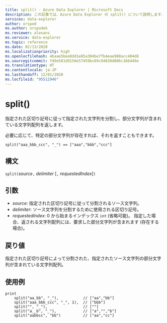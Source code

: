 ```yaml
---
title: split() - Azure Data Explorer | Microsoft Docs
description: この記事では、Azure Data Explorer の split() について説明します。
services: data-explorer
author: orspod
ms.author: orspodek
ms.reviewer: alexans
ms.service: data-explorer
ms.topic: reference
ms.date: 02/13/2020
ms.localizationpriority: high
ms.openlocfilehash: 4baae5bee8dd1e85a304be7fb4eae988acc404d8
ms.sourcegitcommit: f49e581d9156e57459bc69c94838d886c166449e
ms.translationtype: HT
ms.contentlocale: ja-JP
ms.lasthandoff: 12/01/2020
ms.locfileid: "95512946"
---
```

# <a name="split"></a>split()

指定された区切り記号に従って指定された文字列を分割し、部分文字列が含まれている文字列配列を返します。

必要に応じて、特定の部分文字列が存在すれば、それを返すこともできます。

```kusto
split("aaa_bbb_ccc", "_") == ["aaa","bbb","ccc"]
```

## <a name="syntax"></a>構文

`split(`*source*`,` *delimiter* [`,` *requestedIndex*]`)`

## <a name="arguments"></a>引数

* *source*: 指定された区切り記号に従って分割されるソース文字列。
* *delimiter*: ソース文字列を分割するために使用される区切り記号。
* *requestedIndex*: 0 から始まるインデックス `int` (省略可能)。 指定した場合、返される文字列配列には、要求した部分文字列が含まれます (存在する場合)。 

## <a name="returns"></a>戻り値

指定された区切り記号によって分割された、指定されたソース文字列の部分文字列が含まれている文字列配列。

## <a name="examples"></a>使用例

```kusto
print
    split("aa_bb", "_"),           // ["aa","bb"]
    split("aaa_bbb_ccc", "_", 1),  // ["bbb"]
    split("", "_"),                // [""]
    split("a__b", "_"),            // ["a","","b"]
    split("aabbcc", "bb")          // ["aa","cc"]
```